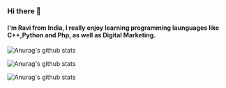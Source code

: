 ### Hi there 👋 

#### I'm Ravi from India, I really enjoy learning programming launguages like C++,Python and Php, as well as Digital Marketing.

![Anurag's github stats](https://github-readme-stats.vercel.app/api?username=RAVI-SAINI-6666&count_private=true)

![Anurag's github stats](https://github-readme-stats.vercel.app/api?username=anuraghazra&show_icons=true)

![Anurag's github stats](https://github-readme-stats.vercel.app/api?username=anuraghazra&show_icons=true&theme=radical)
